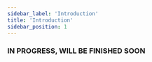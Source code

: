 ```yaml
---
sidebar_label: 'Introduction'
title: 'Introduction'
sidebar_position: 1
---
```


### IN PROGRESS, WILL BE FINISHED SOON